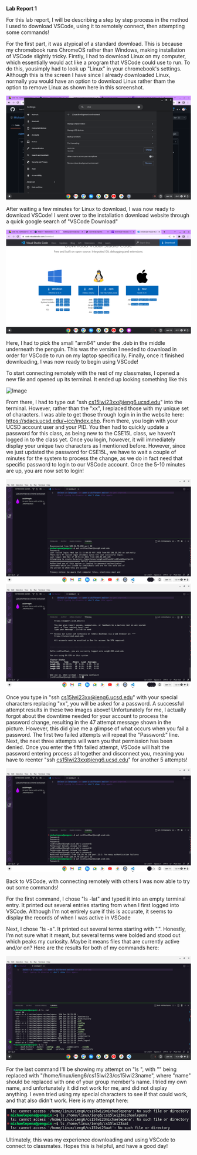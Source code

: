 **Lab Report 1**

For this lab report, I will be describing a step by step process in the method I used to download VSCode, using it to remotely connect, then attempting some commands!

For the first part, it was atypical of a standard download. This is because my chromebook runs ChromeOS rather than Windows, making installation of VSCode slightly tricky. Firstly, I had to download Linux on my computer, which essentially would act like a program that VSCode could use to run. To do this, yousimply had to look up "Linux" in your chromebook's settings. Although this is the screen I have since I already downloaded Linux, normally you would have an option to download Linux rather tham the option to remove Linux as shown here in this screenshot.

![Image](WhereLinuxIs.png)

After waiting a few minutes for Linux to download, I was now ready to download VSCode! I went over to the installation download website through a quick google search of "VSCode Download"

![Image](WhichToDownload.png)

Here, I had to pick the small "arm64" under the .deb in the middle underneath the penguin. This was the version I needed to download in order for VSCode to run on my laptop specifically. Finally, once it finished downloading, I was now ready to begin using VSCode!

To start connecting remotely with the rest of my classmates, I opened a new file and opened up its terminal. It ended up looking something like this

![Image](StartUp.png)

From there, I had to type out "ssh cs15lwi23xx@ieng6.ucsd.edu" into the terminal. However, rather than the "xx", I replaced those with my unique set of characters. I was able to get those through login in in the website here: https://sdacs.ucsd.edu/~icc/index.php. From there, you login with your UCSD account user and your PID. You then had to quickly update a password for this class, as being new to the CSE15L class, we haven't logged in to the class yet. Once you login, however, it will immediately display your unique two characters as I mentioned before. However, since we just updated the password for CSE15L, we have to wait a couple of minutes for the system to process the change, as we do in fact need that specific password to login to our VSCode account. Once the 5-10 minutes are up, you are now set to login!

![Image](RemotelyConnecting.png)
![Image](Confirmation.png)

Once you type in "ssh cs15lwi23xx@ieng6.ucsd.edu" with your special characters replacing "xx", you will be asked for a password. A successful attempt results in these two images above! Unfortunately for me, I actually forgot about the downtime needed for your account to process the password change, resulting in the 47 attempt message shown in the picture. However, this did give me a glimpse of what occurs when you fail a password. The first two failed attempts will repeat the "Password:" line. Next, the next three attempts will warn you that permission has been denied. Once you enter the fifth failed attempt, VSCode will halt the password entering process all together and disconnect you, meaning you have to reenter "ssh cs15lwi23xx@ieng6.ucsd.edu" for another 5 attempts!

![Image](FailedPassword.png)

Back to VSCode, with connecting remotely with others I was now able to try out some commands!

For the first command, I chose "ls -lat" and typed it into an empty terminal entry. It printed out several entries starting from when I first logged into VSCode. Although I'm not entirely sure if this is accurate, it seems to display the records of when I was active in VSCode

Next, I chose "ls -a". It printed out several terms starting with ".". Honestly, I'm not sure what it meant, but several terms were bolded and stood out which peaks my curiosity. Maybe it means files that are currently active and/or on? Here are the results for both of my commands here:

![Image](Commands.png)

For the last command I'll be showing my attempt on "ls <directory>", with "<directory>" being replaced with "/home/linux/ieng6/cs15lwi23/cs15lwi23name", where "name" should be replaced with one of your group member's name. I tried my own name, and unfortunately it did not work for me, and did not display anything. I even tried using my special characters to see if that could work, and that also didn't work. Here is my attempt here:
  
![Image](CommandAttempt.png)
  
Ultimately, this was my experience downloading and using VSCode to connect to classmates. Hopes this is helpful, and have a good day!
